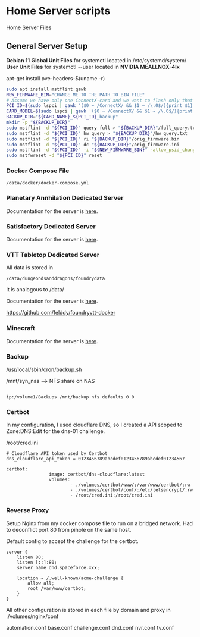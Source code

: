 # Home Server scripts
Home Server Files

## General Server Setup

**Debian 11**
**Global Unit Files** for systemctl located in /etc/systemd/system/
**User Unit Files** for systemctl --user located in
**NVIDIA MEALLNOX-4lx**

apt-get install pve-headers-$(uname -r)

```bash
sudo apt install mstflint gawk
NEW_FIRMWARE_BIN="CHANGE ME TO THE PATH TO BIN FILE"
# Assume we have only one ConnectX-card and we want to flash only that card
PCI_ID=$(sudo lspci | gawk '($0 ~ /ConnectX/ && $1 ~ /\.0$/){print $1}' | head -n 1)
CARD_MODEL=$(sudo lspci | gawk '($0 ~ /ConnectX/ && $1 ~ /\.0$/){print gensub(/[\]\[]/, "", "g", $8$9)}' | head -n1)
BACKUP_DIR="${CARD_NAME}_${PCI_ID}_backup"
mkdir -p "${BACKUP_DIR}"
sudo mstflint -d "${PCI_ID}" query full > "${BACKUP_DIR}"/full_query.txt
sudo mstflint -d "${PCI_ID}" hw query > "${BACKUP_DIR}"/hw_query.txt
sudo mstflint -d "${PCI_ID}" ri "${BACKUP_DIR}"/orig_firmware.bin
sudo mstflint -d "${PCI_ID}" dc "${BACKUP_DIR}"/orig_firmware.ini
sudo mstflint -d "${PCI_ID}" -i "${NEW_FIRMWARE_BIN}" -allow_psid_change burn
sudo mstfwreset -d "${PCI_ID}" reset
```
### Docker Compose File

```
/data/docker/docker-compose.yml
```

### Planetary Annhilation Dedicated Server

Documentation for the server is [here](https://planetaryannihilation.com/guides/hosting-a-local-server/).

### Satisfactory Dedicated Server

Documentation for the server is [here](https://satisfactory.fandom.com/wiki/Dedicated_servers).

### VTT Tabletop Dedicated Server

All data is stored in 

```
/data/dungeondsanddragons/foundrydata
```
It is analogous to /data/

Documentation for the server is [here](https://foundryvtt.com/article/installation/).

https://github.com/felddy/foundryvtt-docker

### Minecraft

Documentation for the server is [here](https://foundryvtt.com/article/installation/).

### Backup

/usr/local/sbin/cron/backup.sh

/mnt/syn_nas --> NFS share on NAS

```

ip:/volume1/Backups /mnt/backup nfs defaults 0 0
```
### Certbot

In my configuration, I used cloudflare DNS, so I created a API scoped to Zone:DNS:Edit for the dns-01 challenge. 

/root/cred.ini

```
# Cloudflare API token used by Certbot
dns_cloudflare_api_token = 0123456789abcdef0123456789abcdef01234567
```

```
certbot:
                image: certbot/dns-cloudflare:latest
                volumes:
                        - ./volumes/certbot/www/:/var/www/certbot/:rw
                        - ./volumes/certbot/conf/:/etc/letsencrypt/:rw
                        - /root/cred.ini:/root/cred.ini
```

### Reverse Proxy

Setup Nginx from my docker compose file to run on a bridged network. Had to deconflict port 80 from pihole on the same host.

Default config to accept the challenge for the certbot.

```
server {
    listen 80;
    listen [::]:80;
    server_name dnd.spaceforce.xxx;
    
    location ~ /.well-known/acme-challenge {
        allow all;
        root /var/www/certbot;
    }
}
```
All other configuration is stored in each file by domain and proxy in ./volumes/nginx/conf

automation.conf  base.conf  challenge.conf  dnd.conf  nvr.conf  tv.conf
